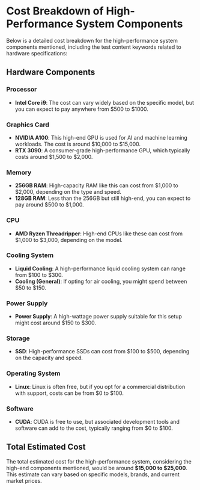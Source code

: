 # Cost Breakdown of High-Performance System Components

Below is a detailed cost breakdown for the high-performance system components mentioned, including the test content keywords related to hardware specifications:

## Hardware Components

### Processor
- **Intel Core i9**: The cost can vary widely based on the specific model, but you can expect to pay anywhere from $500 to $1000.

### Graphics Card
- **NVIDIA A100**: This high-end GPU is used for AI and machine learning workloads. The cost is around $10,000 to $15,000.
- **RTX 3090**: A consumer-grade high-performance GPU, which typically costs around $1,500 to $2,000.

### Memory
- **256GB RAM**: High-capacity RAM like this can cost from $1,000 to $2,000, depending on the type and speed.
- **128GB RAM**: Less than the 256GB but still high-end, you can expect to pay around $500 to $1,000.

### CPU
- **AMD Ryzen Threadripper**: High-end CPUs like these can cost from $1,000 to $3,000, depending on the model.

### Cooling System
- **Liquid Cooling**: A high-performance liquid cooling system can range from $100 to $300.
- **Cooling (General)**: If opting for air cooling, you might spend between $50 to $150.

### Power Supply
- **Power Supply**: A high-wattage power supply suitable for this setup might cost around $150 to $300.

### Storage
- **SSD**: High-performance SSDs can cost from $100 to $500, depending on the capacity and speed.

### Operating System
- **Linux**: Linux is often free, but if you opt for a commercial distribution with support, costs can be from $0 to $100.

### Software
- **CUDA**: CUDA is free to use, but associated development tools and software can add to the cost, typically ranging from $0 to $100.

## Total Estimated Cost

The total estimated cost for the high-performance system, considering the high-end components mentioned, would be around **$15,000 to $25,000**. This estimate can vary based on specific models, brands, and current market prices.

